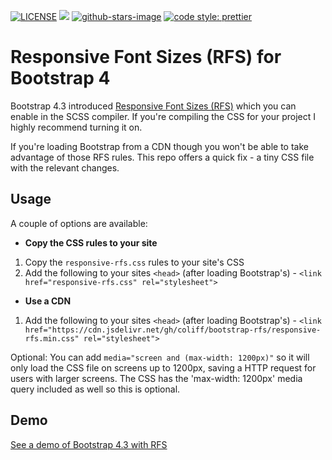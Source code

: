 [![LICENSE](https://img.shields.io/badge/license-MIT-lightgrey.svg)](https://raw.githubusercontent.com/coliff/bootstrap-rfs/master/LICENSE)
[![](https://data.jsdelivr.com/v1/package/gh/coliff/bootstrap-rfs/badge)](https://www.jsdelivr.com/package/gh/coliff/bootstrap-rfs)
[![github-stars-image](https://img.shields.io/github/stars/coliff/bootstrap-rfs.svg?label=github%20stars)](https://github.com/coliff/bootstrap-rfs)
[![code style: prettier](https://img.shields.io/badge/code_style-prettier-ff69b4.svg?style=flat-square)](https://github.com/prettier/prettier)

# Responsive Font Sizes (RFS) for Bootstrap 4

Bootstrap 4.3 introduced [Responsive Font Sizes (RFS)](https://getbootstrap.com/docs/4.3/content/typography/#responsive-font-sizes) which you can enable in the SCSS compiler. If you're compiling the CSS for your project I highly recommend turning it on.

If you're loading Bootstrap from a CDN though you won't be able to take advantage of those RFS rules. This repo offers a quick fix - a tiny CSS file with the relevant changes.

## Usage

A couple of options are available:

- **Copy the CSS rules to your site**

1.  Copy the `responsive-rfs.css` rules to your site's CSS
2.  Add the following to your sites `<head>` (after loading Bootstrap's) - `<link href="responsive-rfs.css" rel="stylesheet">`

- **Use a CDN**

1. Add the following to your sites `<head>` (after loading Bootstrap's) - `<link href="https://cdn.jsdelivr.net/gh/coliff/bootstrap-rfs/responsive-rfs.min.css" rel="stylesheet">`

Optional: You can add `media="screen and (max-width: 1200px)"` so it will only load the CSS file on screens up to 1200px, saving a HTTP request for users with larger screens. The CSS has the 'max-width: 1200px' media query included as well so this is optional.

## Demo

[See a demo of Bootstrap 4.3 with RFS](https://project-rfs.github.io/)
